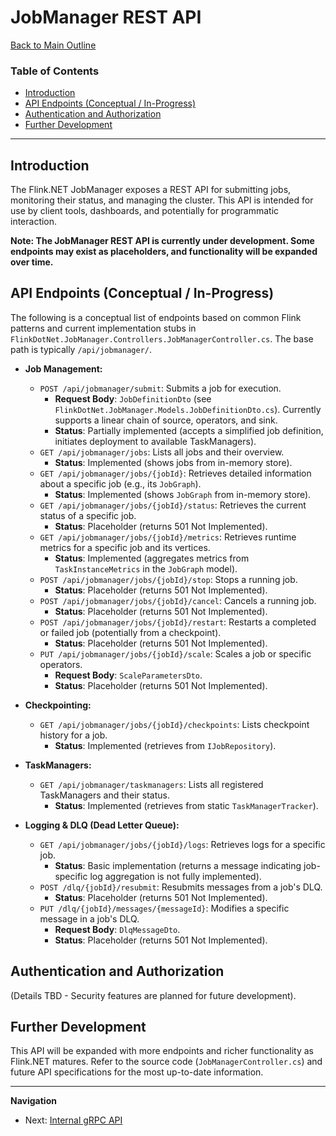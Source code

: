 # JobManager REST API

[Back to Main Outline](./Wiki-Structure-Outline.md)

### Table of Contents
- [Introduction](#introduction)
- [API Endpoints (Conceptual / In-Progress)](#api-endpoints-conceptual--in-progress)
- [Authentication and Authorization](#authentication-and-authorization)
- [Further Development](#further-development)

---

## Introduction

The Flink.NET JobManager exposes a REST API for submitting jobs, monitoring their status, and managing the cluster. This API is intended for use by client tools, dashboards, and potentially for programmatic interaction.

**Note: The JobManager REST API is currently under development. Some endpoints may exist as placeholders, and functionality will be expanded over time.**

## API Endpoints (Conceptual / In-Progress)

The following is a conceptual list of endpoints based on common Flink patterns and current implementation stubs in `FlinkDotNet.JobManager.Controllers.JobManagerController.cs`. The base path is typically `/api/jobmanager/`.

*   **Job Management:**
    *   `POST /api/jobmanager/submit`: Submits a job for execution.
        *   **Request Body**: `JobDefinitionDto` (see `FlinkDotNet.JobManager.Models.JobDefinitionDto.cs`). Currently supports a linear chain of source, operators, and sink.
        *   **Status**: Partially implemented (accepts a simplified job definition, initiates deployment to available TaskManagers).
    *   `GET /api/jobmanager/jobs`: Lists all jobs and their overview.
        *   **Status**: Implemented (shows jobs from in-memory store).
    *   `GET /api/jobmanager/jobs/{jobId}`: Retrieves detailed information about a specific job (e.g., its `JobGraph`).
        *   **Status**: Implemented (shows `JobGraph` from in-memory store).
    *   `GET /api/jobmanager/jobs/{jobId}/status`: Retrieves the current status of a specific job.
        *   **Status**: Placeholder (returns 501 Not Implemented).
    *   `GET /api/jobmanager/jobs/{jobId}/metrics`: Retrieves runtime metrics for a specific job and its vertices.
        *   **Status**: Implemented (aggregates metrics from `TaskInstanceMetrics` in the `JobGraph` model).
    *   `POST /api/jobmanager/jobs/{jobId}/stop`: Stops a running job.
        *   **Status**: Placeholder (returns 501 Not Implemented).
    *   `POST /api/jobmanager/jobs/{jobId}/cancel`: Cancels a running job.
        *   **Status**: Placeholder (returns 501 Not Implemented).
    *   `POST /api/jobmanager/jobs/{jobId}/restart`: Restarts a completed or failed job (potentially from a checkpoint).
        *   **Status**: Placeholder (returns 501 Not Implemented).
    *   `PUT /api/jobmanager/jobs/{jobId}/scale`: Scales a job or specific operators.
        *   **Request Body**: `ScaleParametersDto`.
        *   **Status**: Placeholder (returns 501 Not Implemented).

*   **Checkpointing:**
    *   `GET /api/jobmanager/jobs/{jobId}/checkpoints`: Lists checkpoint history for a job.
        *   **Status**: Implemented (retrieves from `IJobRepository`).

*   **TaskManagers:**
    *   `GET /api/jobmanager/taskmanagers`: Lists all registered TaskManagers and their status.
        *   **Status**: Implemented (retrieves from static `TaskManagerTracker`).

*   **Logging & DLQ (Dead Letter Queue):**
    *   `GET /api/jobmanager/jobs/{jobId}/logs`: Retrieves logs for a specific job.
        *   **Status**: Basic implementation (returns a message indicating job-specific log aggregation is not fully implemented).
    *   `POST /dlq/{jobId}/resubmit`: Resubmits messages from a job's DLQ.
        *   **Status**: Placeholder (returns 501 Not Implemented).
    *   `PUT /dlq/{jobId}/messages/{messageId}`: Modifies a specific message in a job's DLQ.
        *   **Request Body**: `DlqMessageDto`.
        *   **Status**: Placeholder (returns 501 Not Implemented).

## Authentication and Authorization

(Details TBD - Security features are planned for future development).

## Further Development

This API will be expanded with more endpoints and richer functionality as Flink.NET matures. Refer to the source code (`JobManagerController.cs`) and future API specifications for the most up-to-date information.

---
**Navigation**
*   Next: [Internal gRPC API](./JobManager-Grpc-Api.md)
